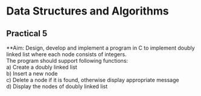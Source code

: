 # Data Structures and Algorithms
## Practical 5
**Aim: Design, develop and implement a program in C to implement doubly linked list where each node consists of integers.  
The program should support following functions:  
a) Create a doubly linked list  
b) Insert a new node   
c) Delete a node if it is found, otherwise display appropriate message   
d) Display the nodes of doubly linked list    
